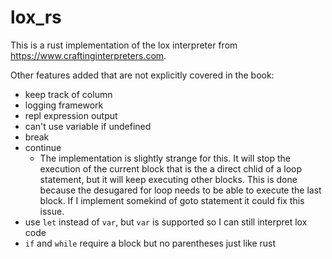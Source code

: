 # lox_rs

This is a rust implementation of the lox interpreter from <https://www.craftinginterpreters.com>.

Other features added that are not explicitly covered in the book:

* keep track of column
* logging framework
* repl expression output
* can't use variable if undefined
* break
* continue
  * The implementation is slightly strange for this. It will stop the execution of the current block that is the a direct chlid of a loop statement, but it will keep executing other blocks. This is done because the desugared for loop needs to be able to execute the last block. If I implement somekind of goto statement it could fix this issue.
* use `let` instead of `var`, but `var` is supported so I can still interpret lox code
* `if` and `while` require a block but no parentheses just like rust
